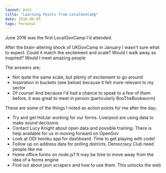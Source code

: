 ```yaml
---
layout: post
title: "Learning Points from LocalGovCamp"
date: 2016-06-05
tags: Personal
---
```

June 2016 was the first LocalGovCamp I'd attended. 

After the brain-altering shock of UKGovCamp in January I wasn't sure what to expect. Could it match the excitement and scale? Would I walk away as inspired? Would I meet amazing people

The answers are;

* Not quite the same scale, but plenty of excitement to go around
* Inspiration in buckets (see below) because it felt more relevant to my sector
* Of course! And because I'd had a chance to speak to a few of them before, it was great to meet in person (particularly BooTheBookworm)

These are some of the things I noted as action points for me after the day;

* Try and get HotJar working for our forms. Liverpool are using data to make sound decisions
* Contact Lucy Knight about open data and possible training. There is help available for us in moving forward on OpenGov
* Look at ODI heroku app for dashboard. Time to get playing with code!
* Follow up on address data for polling districts. Democracy Club need people like me
* Home office forms on node.js? It may be time to move away from the idea of a forms engine
* Find out about json scrapers and how to use them. This unlocks the web
